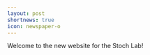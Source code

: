 ```yaml
---
layout: post
shortnews: true
icon: newspaper-o
---
```


Welcome to the new website for the Stoch Lab!

